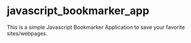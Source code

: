 # javascript_bookmarker_app

This is a simple Javascript Bookmarker Application to save your favorite sites/webpages.
